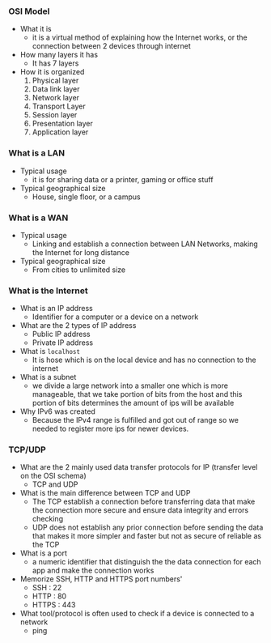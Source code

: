 ### OSI Model

- What it is
  - it is a virtual method of explaining how the Internet works, or the connection between 2 devices through internet
- How many layers it has
  - It has 7 layers
- How it is organized
  1. Physical layer
  2. Data link layer
  3. Network layer
  4. Transport Layer
  5. Session layer
  6. Presentation layer
  7. Application layer

### What is a LAN

- Typical usage
  - it is for sharing data or a printer, gaming or office stuff
- Typical geographical size
  - House, single floor, or a campus

### What is a WAN

- Typical usage
  - Linking and establish a connection between LAN Networks, making the Internet for long distance
- Typical geographical size
  - From cities to unlimited size

### What is the Internet

- What is an IP address
  - Identifier for a computer or a device on a network
- What are the 2 types of IP address
  - Public IP address
  - Private IP address
- What is `localhost`
  - It is hose which is on the local device and has no connection to the internet
- What is a subnet
  - we divide a large network into a smaller one which is more manageable, that we take portion of bits from the host and this portion of bits determines the amount of ips will be available
- Why IPv6 was created
  - Because the IPv4 range is fulfilled and got out of range so we needed to register more ips for newer devices.

### TCP/UDP

- What are the 2 mainly used data transfer protocols for IP (transfer level on the OSI schema)
  - TCP and UDP
- What is the main difference between TCP and UDP
  - The TCP establish a connection before transferring data that make the connection more secure and ensure data integrity and errors checking
  - UDP does not establish any prior connection before sending the data that makes it more simpler and faster but not as secure of reliable as the TCP
- What is a port
  - a numeric identifier that distinguish the the data connection for each app and make the connection works
- Memorize SSH, HTTP and HTTPS port numbers'
  - SSH : 22
  - HTTP : 80
  - HTTPS : 443
- What tool/protocol is often used to check if a device is connected to a network
  - ping
